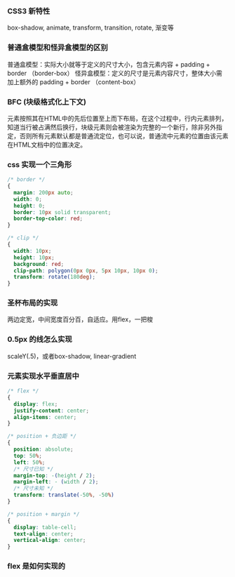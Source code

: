 ### CSS3 新特性
box-shadow, animate, transform, transition, rotate, 渐变等


### 普通盒模型和怪异盒模型的区别
普通盒模型：实际大小就等于定义的尺寸大小，包含元素内容 + padding + border （border-box）
怪异盒模型：定义的尺寸是元素内容尺寸，整体大小需加上额外的 padding + border （content-box）


### BFC (块级格式化上下文)
元素按照其在HTML中的先后位置至上而下布局，在这个过程中，行内元素排列，知道当行被占满然后换行，块级元素则会被渲染为完整的一个新行，除非另外指定，否则所有元素默认都是普通流定位，也可以说，普通流中元素的位置由该元素在HTML文档中的位置决定。


### css 实现一个三角形
```css
/* border */
{
  margin: 200px auto;
  width: 0;
  height: 0;
  border: 10px solid transparent;
  border-top-color: red;
}

/* clip */
{
  width: 10px;
  height: 10px;
  background: red;
  clip-path: polygon(0px 0px, 5px 10px, 10px 0);
  transform: rotate(180deg);
}
```


### 圣杯布局的实现
两边定宽，中间宽度百分百，自适应。用flex，一把梭


### 0.5px 的线怎么实现
scaleY(.5)，或者box-shadow, linear-gradient


### 元素实现水平垂直居中
```css
/* flex */
{
  display: flex;
  justify-content: center;
  align-items: center;
}

/* position + 负边距 */
{
  position: absolute;
  top: 50%;
  left: 50%;
  /* 尺寸已知 */  
  margin-top: -(height / 2);
  margin-left: - (width / 2);
  /* 尺寸未知 */
  transform: translate(-50%, -50%)
}

/* position + margin */
{
  display: table-cell;
  text-align: center;
  vertical-align: center;
}
```


### flex 是如何实现的


